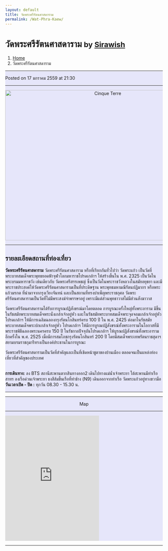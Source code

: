 ```yaml
---
layout: default
title: วัดพระศรีรัตนศาสดาราม
permalink: /Wat-Phra-Kaew/
---
```


<!-- Page Content -->
<div class="container">
<!-- Page Heading/Breadcrumbs -->
  <div class="row">
    <div class="col-lg-12">
      <h1 class="page-header"> วัดพระศรีรัตนศาสดาราม
        <small>by <a href="https://github.com/sirawish"> Sirawish</a>
        </small>
        </h1>
      <ol class="breadcrumb">
        <li><a href="index.html">Home</a>
        </li>
        <li class="active">วัดพระศรีรัตนศาสดาราม</li>
      </ol>
    </div>
  </div>
<!-- /.row -->
<!-- Content Row -->
  <div class="row">
<!-- Blog Post Content Column -->
  <div class="col-md-8" style="background-color:lavender;" >
<!-- Blog Post -->
  <hr>
<!-- Date/Time -->
  <p><i class="fa fa-clock-o"></i> Posted on 17 มกราคม 2559 at 21:30 </p>
  <hr>
<!-- Preview Image -->
  <center>
    <img src="http://i.imgur.com/mA6LeCO.jpg"
    class="img-thumbnail" alt="Cinque Terre" width="640" height="480">
  </center>
  <hr>
<!-- Post Content -->
  <h2>รายละเอียดสถานที่ท่องเที่ยว</h2>
    <div class="well well-lg">
      <b>วัดพระศรีรัตนศาสดาราม</b> วัดพระศรีรัตนศาสดาราม หรือที่เรียกกันทั่วไปว่า วัดพระแก้ว เป็นวัดที่ พระบาทสมเด็จพระพุทธยอดฟ้าจุฬาโลกมหาราชโปรดเกล้าฯ ให้สร้างขึ้นใน พ.ศ. 2325
      เป็นวัดในพระบรมมหาราชวัง เช่นเดียวกับ วัดพระศรีสรรเพชญ์ ซึ่งเป็นวัดในพระราชวังหลวงในสมัยอยุธยา และมีพระราชประสงค์ให้วัดพระศรีรัตนศาสดารามเป็นที่ประดิษฐาน พระพุทธมหามณีรัตนปฏิมากร
      หรือพระแก้วมรกต ที่นำมาจากกรุงเวียงจันทน์ และเป็นสถานที่ทรงบำเพ็ญพระราชกุศล วัดพระศรีรัตนศาสดารามเป็นวัดที่ไม่มีพระสงฆ์จำพรรษาอยู่ เพราะมีแต่ส่วนพุทธาวาสไม่มีส่วนสังฆาวาส</p>
      <p>วัดพระศรีรัตนศาสดารามได้รับการบูรณปฏิสังขรณ์มาโดยตลอด การบูรณะครั้งใหญ่ทั้งพระอาราม มีขึ้นในรัชสมัยพระบาทสมเด็จพระนั่งเกล้าเจ้าอยู่หัว และในรัชสมัยพระบาทสมเด็จพระจุลจอมเกล้าเจ้าอยู่หัว
      โปรดเกล้าฯ ให้มีการเฉลิมฉลองกรุงรัตนโกสินทร์ครบ 100 ปี ใน พ.ศ. 2425 ต่อมาในรัชสมัยพระบาทสมเด็จพระปกเกล้าเจ้าอยู่หัว โปรดเกล้าฯ ให้มีการบูรณปฏิสังขรณ์ทั้งพระอารามในโอกาสที่มีพระราชพิธีฉลองพระนครครบ 150 ปี
      ในรัชกาลปัจจุบันโปรดเกล้าฯ ให้บูรณปฏิสังขรณ์ทั้งพระอารามอีกครั้งใน พ.ศ. 2525 เมื่อมีการสมโภชกรุงรัตนโกสินทร์ 200 ปี โดยมีสมเด็จพระเทพรัตนราชสุดาฯ สยามบรมราชกุมารีทรงเป็นองค์ประธานในการบูรณะ</p>
      <p>วัดพระศรีรัตนศาสดารามเป็นวัดที่สำคัญและเป็นที่เชิดหน้าชูตาของบ้านเมือง ตลอดจนเป็นแหล่งท่องเที่ยวที่สำคัญของประเทศ</p>
      <br><b>การเดินทาง:</b> ลง BTS สถานีสะพานตากสินทางออก2 เดินไปทางแม่น้ำเจ้าพระยา ใต้สะพานมีท่าเรือสาทร ลงเรือด่วนเจ้าพระยา ธงสีส้มขึ้นเรือที่ท่าช้าง (N9) เดินออกจากท่าเรือ วัดพระแก้วอยู่ทางขวามือ
      <br><b>วันเวลาเปิด - ปิด :</b> ทุกวัน 08.30 - 15.30 น.
    </div>
    <hr>
  </div>
      <div class="col-md-4" style="background-color:lavender;">
        <hr>
        <div class="well well-lg">
          <center><p><i class="fa fa-3x fa-map-marker"></i> Map</p></center>
          <hr>
          <iframe src="https://www.google.com/maps/embed?pb=!1m23!1m12!1m3!1d3875.454790446318!2d100.49038471483045!3d13.751425490347714!2m3!1f0!2f0!3f0!3m2!1i1024!2i768!4f13.1!4m8!3e6!4m0!4m5!1s0x30e2990ef9bec185%3A0xe1cce47d89865836!2z4Lin4Lix4LiU4Lie4Lij4Liw4Lio4Lij4Li14Lij4Lix4LiV4LiZ4Lio4Liy4Liq4LiU4Liy4Lij4Liy4LihICjguKfguLHguJTguJ7guKPguLDguYHguIHguYnguKcpIE5hIFBocmEgTGFuIFJvYWQsIFBocmEgTmFraG9uLCBLaHdhZW5nIFBocmEgQm9yb20gTWFoYSBSYXRjaGF3YW5nLCBLaGV0IFBocmEgTmFraG9uLCBCYW5na29rIDEwMjAw!3m2!1d13.7514255!2d100.4925734!5e0!3m2!1sth!2sth!4v1453041265168" width="300" height="400" frameborder="0" style="border:0" allowfullscreen></iframe>
        </div>
      </div>
    </div>
  </div>
<!-- /.row -->
<hr>
